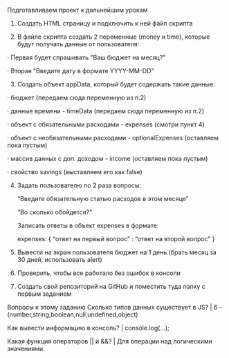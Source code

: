 Подготавливаем проект к дальнейшим урокам

1) Создать HTML страницу и подключить к ней файл скрипта

2) В файле скрипта создать 2 переменные (money и time), которые будут получать данные от пользователя:

·      Первая будет спрашивать "Ваш бюджет на месяц?"

·      Вторая "Введите дату в формате YYYY-MM-DD"

3) Создать объект appData, который будет содержать такие данные:

·      бюджет (передаем сюда переменную из п.2)

·      данные времени - timeData (передаем сюда переменную из п.2)

·      объект с обязательными расходами - expenses (смотри пункт 4)

·      объект с необязательными расходами - optionalExpenses (оставляем пока пустым)

·      массив данных с доп. доходом - income (оставляем пока пустым)

·      свойство savings (выставляем его как false)

4) Задать пользователю по 2 раза вопросы:

    “Введите обязательную статью расходов в этом месяце”

    “Во сколько обойдется?”

    Записать ответы в объект expenses в формате: 

    expenses: {
    “ответ на первый вопрос” : “ответ на второй вопрос”
    }
5) Вывести на экран пользователя бюджет на 1 день (брать месяц за 30 дней, использовать alert)

6) Проверить, чтобы все работало без ошибок в консоли

7) Создать свой репозиторий на GitHub и поместить туда папку с первым заданием

Вопросы к этому заданию
Сколько типов данных существует в JS? | 6 - (number,string,boolean,null,undefined,object)

Как вывести информацию в консоль? | console.log(...); 

Какая функция операторов || и &&? | Для операции над логическими значениями.